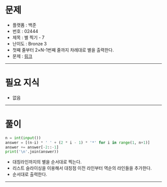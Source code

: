 # 문제
- 플랫폼 : 백준
- 번호 : 02444
- 제목 : 별 찍기 - 7
- 난이도 : Bronze 3
- 첫째 줄부터 2×N-1번째 줄까지 차례대로 별을 출력한다.
- 문제 : <a href="https://www.acmicpc.net/problem/2444" target="_blank">링크</a>

---

# 필요 지식
- 없음

---

# 풀이
```python
n = int(input())
answer = [(n-i) * ' ' + (2 * i - 1) * '*' for i in range(1, n+1)]
answer += answer[-2::-1]
print('\n'.join(answer))
```
- 대칭라인까지의 별을 순서대로 찍는다.
- 리스트 슬라이싱을 이용해서 대칭점 이전 라인부터 역순의 라인들을 추가한다.
- 순서대로 출력한다.

---
